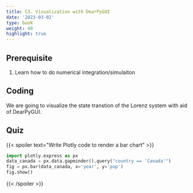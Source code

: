 ```yaml
---
title: C3. Visualization with DearPyGUI
date: '2023-03-02'
type: book
weight: 40
highlight: true
---
```


## Prerequisite

1. Learn how to do numerical integration/simulaiton

## Coding

We are going to visualize the state transtion of the Lorenz system with aid of DearPyGUI.

<!--more-->

<!-- ## Learn
{{< youtube hSPmj7mK6ng >}}
 -->

## Quiz

{{< spoiler text="Write Plotly code to render a bar chart" >}}
```python
import plotly.express as px
data_canada = px.data.gapminder().query("country == 'Canada'")
fig = px.bar(data_canada, x='year', y='pop')
fig.show()
```
{{< /spoiler >}}
